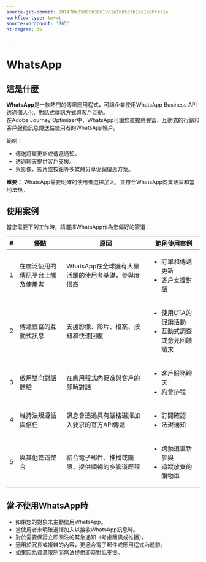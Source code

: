 ```yaml
---
source-git-commit: 201470e35095b38617d1a1bb5d7b16c1e60f431e
workflow-type: tm+mt
source-wordcount: '265'
ht-degree: 3%

---
```

# WhatsApp

## 這是什麼

**WhatsApp**&#x200B;是一款熱門的傳訊應用程式，可讓企業使用WhatsApp Business API透過個人化、對話式傳訊方式與客戶互動。\
在Adobe Journey Optimizer中，WhatsApp可讓您直接將豐富、互動式的行銷和客戶服務訊息傳送給使用者的WhatsApp帳戶。

範例：

* 傳送訂單更新或傳遞通知。
* 透過聊天提供客戶支援。
* 與影像、影片或按鈕等多媒體分享促銷優惠方案。

**重要：** WhatsApp需要明確的使用者選擇加入，並符合WhatsApp商業政策和當地法規。

## 使用案例

當您需要下列工作時，請選擇WhatsApp作為您偏好的管道：

| # | 優點 | 原因 | 範例使用案例 |
|---|---------|-----|-------------------|
| 1 | 在廣泛使用的傳訊平台上觸及使用者 | WhatsApp在全球擁有大量活躍的使用者基礎，參與度很高 | <ul><li>訂單和傳遞更新</li><li>客戶支援對話</li></ul> |
| 2 | 傳遞豐富的互動式訊息 | 支援影像、影片、檔案、按鈕和快速回覆 | <ul><li>使用CTA的促銷活動</li><li>互動式調查或意見回饋請求</li></ul> |
| 3 | 啟用雙向對話體驗 | 在應用程式內促進與客戶的即時對話 | <ul><li>客戶服務聊天</li><li>約會排程</li></ul> |
| 4 | 維持法規遵循與信任 | 訊息會透過具有嚴格選擇加入要求的官方API傳遞 | <ul><li>訂閱確認</li><li>法規通知</li></ul> |
| 5 | 與其他管道整合 | 結合電子郵件、推播或簡訊，提供順暢的多管道歷程 | <ul><li>跨頻道重新參與</li><li>追蹤放棄的購物車</li></ul> |

## 當&#x200B;*不*&#x200B;使用WhatsApp時

* 如果您的對象未主動使用WhatsApp。
* 當使用者未明確選擇加入以接收WhatsApp訊息時。
* 對於需要保證立即關注的緊急通知（考慮簡訊或推播）。
* 適用於冗長或複雜的內容，更適合電子郵件或應用程式內體驗。
* 如果因為資源限制而無法提供即時對話支援。
